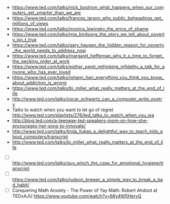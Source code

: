 - https://www.ted.com/talks/nick_bostrom_what_happens_when_our_computers_get_smarter_than_we_are
- https://www.ted.com/talks/frances_larson_why_public_beheadings_get_millions_of_views
- https://www.ted.com/talks/monica_lewinsky_the_price_of_shame
- https://www.ted.com/talks/mia_birdsong_the_story_we_tell_about_poverty_isn_t_true
- https://www.ted.com/talks/gary_haugen_the_hidden_reason_for_poverty_the_world_needs_to_address_now
- https://www.ted.com/talks/margaret_heffernan_why_it_s_time_to_forget_the_pecking_order_at_work
- https://www.ted.com/talks/esther_perel_rethinking_infidelity_a_talk_for_anyone_who_has_ever_loved
- https://www.ted.com/talks/johann_hari_everything_you_think_you_know_about_addiction_is_wrong
- https://www.ted.com/talks/bj_miller_what_really_matters_at_the_end_of_life
- http://www.ted.com/talks/oscar_schwartz_can_a_computer_write_poetry
- Talks to watch when you want to let go of regret http://www.ted.com/playlists/276/ted_talks_to_watch_when_you_wa
- http://blog.ted.com/a-teenage-ted-speakers-mom-on-how-she-encourages-her-sons-to-innovate/
- http://www.ted.com/talks/linda_liukas_a_delightful_way_to_teach_kids_about_computers/transcript
- http://www.ted.com/talks/bj_miller_what_really_matters_at_the_end_of_life
- [ ] http://www.ted.com/talks/guy_winch_the_case_for_emotional_hygiene/transcript
- [ ] https://www.ted.com/talks/judson_brewer_a_simple_way_to_break_a_bad_habit/
- [ ] Conquering Math Anxiety - The Power of Yay Math: Robert Ahdoot at TEDxAJU https://www.youtube.com/watch?v=66y4W5HervQ
